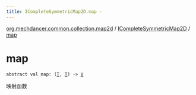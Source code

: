 ```yaml
---
title: ICompleteSymmetricMap2D.map - 
---
```


[org.mechdancer.common.collection.map2d](../index.html) / [ICompleteSymmetricMap2D](index.html) / [map](./map.html)

# map

`abstract val map: (`[`T`](index.html#T)`, `[`T`](index.html#T)`) -> `[`V`](index.html#V)

映射函数

